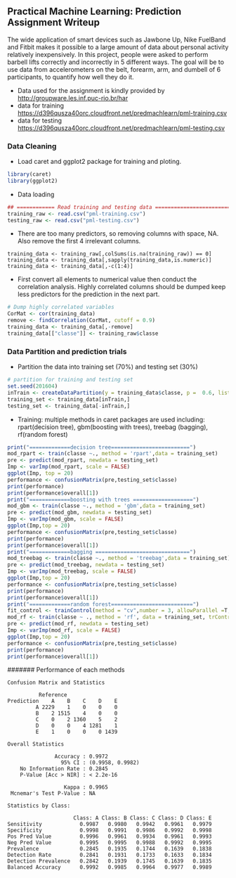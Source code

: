 ## Practical Machine Learning: Prediction Assignment Writeup

The wide application of smart devices such as Jawbone Up, Nike FuelBand and Fitbit makes it possible to 
a large amount of data about personal activity relatively inexpensively. In this project, people were asked to perform barbell lifts correctly and incorrectly in 5 different ways. The goal will 
be to use data from accelerometers on the belt, forearm, arm, and dumbell of 6 participants, to quantify how well they do it. 

* Data used for the assignment is kindly provided by http://groupware.les.inf.puc-rio.br/har
* data for training https://d396qusza40orc.cloudfront.net/predmachlearn/pml-training.csv
* data for testing https://d396qusza40orc.cloudfront.net/predmachlearn/pml-testing.csv

### Data Cleaning
* Load caret and ggplot2 package for training and ploting. 
```R
library(caret)
library(ggplot2)
```
* Data loading
```R
## ============ Read training and testing data ==========================
training_raw <- read.csv("pml-training.csv")
testing_raw <- read.csv("pml-testing.csv")
```
* There are too many predictors, so removing columns with space, NA. Also remove the first 4 irrelevant columns.
```
training_data <- training_raw[,colSums(is.na(training_raw)) == 0]
training_data <- training_data[,sapply(training_data,is.numeric)] 
training_data <- training_data[,-c(1:4)]
```
*  First convert all elements to numerical value then conduct the correlation analysis. Highly correlated columns should be dumped keep less predictors for the prediction in the next part. 
```R
# Dump highly correlated variables
CorMat <- cor(training_data)
remove <- findCorrelation(CorMat, cutoff = 0.9)
training_data <- training_data[,-remove]
training_data[["classe"]] <- training_raw$classe
```

### Data Partition and prediction trials
* Partition the data into training set (70%) and testing set (30%)
```R
# partition for training and testing set
set.seed(201604)
inTrain <- createDataPartition(y = training_data$classe, p =  0.6, list = FALSE)
training_set <- training_data[inTrain,] 
testing_set <- training_data[-inTrain,]
```
* Training: multiple methods in caret packages are used including: rpart(decision tree), gbm(boosting with trees), treebag (bagging), rf(random forest)
```R
print("=============decision tree=========================")
mod_rpart <- train(classe ~., method = 'rpart',data = training_set)
pre <- predict(mod_rpart, newdata = testing_set)
Imp <- varImp(mod_rpart, scale = FALSE)
ggplot(Imp, top = 20)
performance <- confusionMatrix(pre,testing_set$classe)
print(performance)
print(performance$overall[1])
print("=============boosting with trees ===================")
mod_gbm <- train(classe ~., method = 'gbm',data = training_set)
pre <- predict(mod_gbm, newdata = testing_set)
Imp <- varImp(mod_gbm, scale = FALSE)
ggplot(Imp,top = 20)
performance <- confusionMatrix(pre,testing_set$classe)
print(performance)
print(performance$overall[1])
print("=============bagging ==============================")
mod_treebag <- train(classe ~., method = 'treebag',data = training_set)
pre <- predict(mod_treebag, newdata = testing_set)
Imp <- varImp(mod_treebag, scale = FALSE)
ggplot(Imp,top = 20)
performance <- confusionMatrix(pre,testing_set$classe)
print(performance)
print(performance$overall[1])
print("=============random forest==========================")
fit_control <- trainControl(method = "cv",number = 3, allowParallel =T, verbose = T)
mod_rf <- train(classe ~ ., method = 'rf', data = training_set, trControl = fit_control, verbose = T)
pre <- predict(mod_rf, newdata = testing_set)
Imp <- varImp(mod_rf, scale = FALSE)
ggplot(Imp,top = 20)
performance <- confusionMatrix(pre,testing_set$classe)
print(performance)
print(performance$overall[1])
```
####### Performance of each methods

```
Confusion Matrix and Statistics

          Reference
Prediction    A    B    C    D    E
         A 2229    1    0    0    0
         B    2 1515    4    0    0
         C    0    2 1360    5    2
         D    0    0    4 1281    1
         E    1    0    0    0 1439

Overall Statistics
                                          
               Accuracy : 0.9972          
                 95% CI : (0.9958, 0.9982)
    No Information Rate : 0.2845          
    P-Value [Acc > NIR] : < 2.2e-16       
                                          
                  Kappa : 0.9965          
 Mcnemar's Test P-Value : NA              

Statistics by Class:

                     Class: A Class: B Class: C Class: D Class: E
Sensitivity            0.9987   0.9980   0.9942   0.9961   0.9979
Specificity            0.9998   0.9991   0.9986   0.9992   0.9998
Pos Pred Value         0.9996   0.9961   0.9934   0.9961   0.9993
Neg Pred Value         0.9995   0.9995   0.9988   0.9992   0.9995
Prevalence             0.2845   0.1935   0.1744   0.1639   0.1838
Detection Rate         0.2841   0.1931   0.1733   0.1633   0.1834
Detection Prevalence   0.2842   0.1939   0.1745   0.1639   0.1835
Balanced Accuracy      0.9992   0.9985   0.9964   0.9977   0.9989
```
